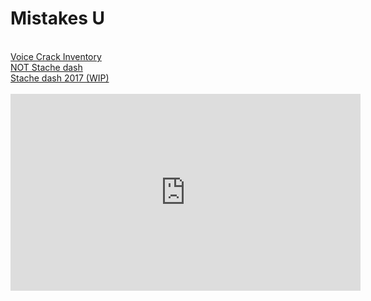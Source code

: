 <html>

<body>

<h1>Mistakes U</h1>
<br>
<a href="https://docs.google.com/spreadsheets/d/1eJHc7WZ1w7PGDK_NC55cHmGIUovPnzvhrnY-Rjwy4nk/edit?usp=sharing" target="_blank" class="Mobile-overlay-nav-item"> Voice Crack Inventory </a>
<br>
<a href="https://reedjohnston.github.io/wheelie.html">NOT Stache dash</a>
<br>
<a href="https://reedjohnston.github.io/stachedash2017.html">Stache dash 2017 (WIP)</a>
<br>
<br>
<iframe width="560" height="315" src="https://www.youtube.com/embed/w0xL-0lwNUs" frameborder="0" allowfullscreen></iframe>
<br>
</body>
</html>

